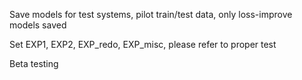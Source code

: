 Save models for test systems, pilot train/test data, only loss-improve models saved
     
Set EXP1, EXP2, EXP_redo, EXP_misc, please refer to proper test
   
Beta testing
  
   
 
